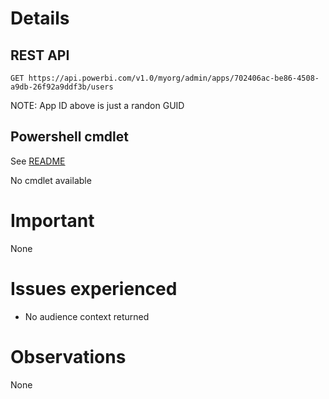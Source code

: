 

# Details
## REST API
```http 
GET https://api.powerbi.com/v1.0/myorg/admin/apps/702406ac-be86-4508-a9db-26f92a9ddf3b/users
```
NOTE: App ID above is just a randon GUID

## Powershell cmdlet
See [ README](../../README.md)

No cmdlet available

# Important
None


# Issues experienced
* No audience context returned


# Observations
None


